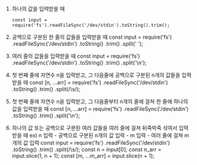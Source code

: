 1. 하나의 값을 입력받을 때

   ```
   const input = require('fs').readFileSync('/dev/stdin').toString().trim();
   ```

2. 공백으로 구분된 한 줄의 값들을 입력받을 때
   const input = require('fs')
   .readFileSync('/dev/stdin')
   .toString()
   .trim()
   .split(' ');

3. 여러 줄의 값들을 입력받을 때
   const input = require('fs')
   .readFileSync('/dev/stdin')
   .toString()
   .trim()
   .split('\n');

4. 첫 번째 줄에 자연수 n을 입력받고, 그 다음줄에 공백으로 구분된 n개의 값들을 입력받을 때
   const [n, ...arr] = require('fs')
   .readFileSync('/dev/stdin')
   .toString()
   .trim()
   .split(/\s/);

5. 첫 번째 줄에 자연수 n을 입력받고, 그 다음줄부터 n개의 줄에 걸쳐 한 줄에 하나의 값을 입력받을 때
   const [n, ...arr] = require('fs')
   .readFileSync('/dev/stdin')
   .toString()
   .trim()
   .split('\n');

6. 하나의 값 또는 공백으로 구분된 여러 값들을 여러 줄에 걸쳐 뒤죽박죽 섞여서 입력받을 때
   ex) n 입력 - 공백으로 구분된 n개의 값 입력 - m 입력 - 여러 줄에 걸쳐 m개의 값 입력
   const input = require('fs')
   .readFileSync('/dev/stdin')
   .toString()
   .trim()
   .split(/\s/);
   const n = input[0];
   const n_arr = input.slice(1, n + 1);
   const [m, ...m_arr] = input.slice(n + 1);
